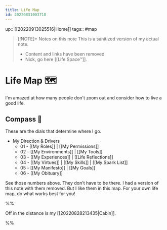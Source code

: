 ```yaml
---
title: Life Map
id: 20220831003718
---
```

up:: [[20220913025516|Home]]
tags:: #map 

> [!NOTE]+ Notes on this note
> This is a sanitized version of my actual note. 
> - Content and links have been removed.
> - Nick, go here [[Life Space™]].

# Life Map 🗺
I'm amazed at how many people don't zoom out and consider how to live a good life.

## Compass 🧭
These are the dials that determine where I go.

- My Direction & Drivers
	- 01 - [[My Roles]] | [[My Permissions]]
	- 02 - [[My Environments]] | [[My Tools]]
	- 03 - [[My Experiences]] |  [[Life Reflections]]
	- 04 - [[My Virtues]] | [[My Skills]] | [[My Spark List]]
	- 05 - [[My Manifesto]] | [[My Goals]]
	- 06 - [[My Obituary]]

See those numbers above. They don't have to be there. I had a version of this note with them removed. But I like them in this map. For your own life map, do what works best for you! 

%%

Off in the distance is my [[20220828213435|Cabin]]. 

%%
